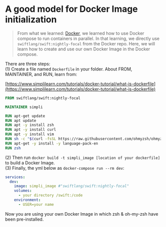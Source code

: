 # A good model for Docker Image initialization

>From what we learned: [Docker](https://oregonstate-innovationlab.atlassian.net/wiki/spaces/CS561/pages/3932272/Docker), we learned how to use Docker compose to run containers in parallel. In that learning, we directly use `swiftlang/swift:nightly-focal` from the Docker repo. Here, we will learn how to create and use our own Docker Image in the Docker compose.

There are three steps:  
(1) Create a file named `Dockerfile` in your folder. About FROM, MAINTAINER, and RUN, learn from:

[https://www.simplilearn.com/tutorials/docker-tutorial/what-is-dockerfile](https://www.simplilearn.com/tutorials/docker-tutorial/what-is-dockerfile)

```dockerfile
FROM swiftlang/swift:nightly-focal

MAINTAINER simpli

RUN apt-get update
RUN apt update
RUN apt -y install zsh
RUN apt -y install curl
RUN apt -y install vim
RUN sh -c "$(curl -fsSL https://raw.githubusercontent.com/ohmyzsh/ohmyzsh/master/tools/install.sh)"
RUN apt-get -y install -y language-pack-en
RUN zsh
```

(2) Then run `docker build -t simpli_image [location of your dockerfile]` to build a Docker Image.  
(3) Finally, the yml below as `docker-compose run --rm dev`:

```yml
services:
  dev:
    image: simpli_image #"swiftlang/swift:nightly-focal"
    volumes:
      - your directory /swift:/code
    environment:
      - USER=your name 
```

Now you are using your own Docker Image in which zsh & oh-my-zsh have been pre-installed.
